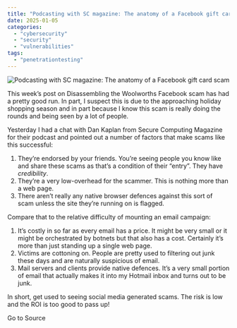 ```yaml
---
title: "Podcasting with SC magazine: The anatomy of a Facebook gift card scam"
date: 2025-01-05
categories: 
  - "cybersecurity"
  - "security"
  - "vulnerabilities"
tags: 
  - "penetrationtesting"
---
```


![Podcasting with SC magazine: The anatomy of a Facebook gift card scam](https://www.troyhunt.com/content/images/2016/02/6351Photo.jpg)

This week’s post on Disassembling the Woolworths Facebook scam has had a pretty good run. In part, I suspect this is due to the approaching holiday shopping season and in part because I know this scam is really doing the rounds and being seen by a lot of people.

Yesterday I had a chat with Dan Kaplan from Secure Computing Magazine for their podcast and pointed out a number of factors that make scams like this successful:

1. They’re endorsed by your friends. You’re seeing people you know like and share these scams as that’s a condition of their “entry”. They have _credibility_.
2. They’re a very low-overhead for the scammer. This is nothing more than a web page.
3. There aren’t really any native browser defences against this sort of scam unless the site they’re running on is flagged.

Compare that to the relative difficulty of mounting an email campaign:

1. It’s costly in so far as every email has a price. It might be very small or it might be orchestrated by botnets but that also has a cost. Certainly it’s more than just standing up a single web page.
2. Victims are cottoning on. People are pretty used to filtering out junk these days and are naturally suspicious of email.
3. Mail servers and clients provide native defences. It’s a very small portion of email that actually makes it into my Hotmail inbox and turns out to be junk.

In short, get used to seeing social media generated scams. The risk is low and the ROI is too good to pass up!

Go to Source
